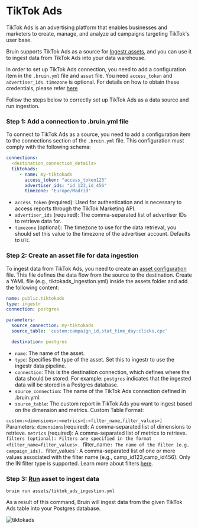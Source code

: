 # TikTok Ads
TikTok Ads is an advertising platform that enables businesses and marketers to create, manage, and analyze ad campaigns targeting TikTok's user base.

Bruin supports TikTok Ads as a source for [Ingestr assets](/assets/ingestr), and you can use it to ingest data from TikTok Ads into your data warehouse.

In order to set up TikTok Ads connection, you need to add a configuration item in the `.bruin.yml` file and `asset` file. You need `access_token` and `advertiser_ids`. `timezone` is optional. For details on how to obtain these credentials, please refer [here](https://business-api.tiktok.com/portal/docs?id=1738373141733378)

Follow the steps below to correctly set up TikTok Ads as a data source and run ingestion.

### Step 1: Add a connection to .bruin.yml file
To connect to TikTok Ads as a source, you need to add a configuration item to the connections section of the `.bruin.yml` file. This configuration must comply with the following schema:

```yaml
connections:
  <destination_connection_details>
  tiktokads:
     - name: my-tiktokads
       access_token: "access_token123"
       advertiser_ids: "id_123,id_456"
       timezone: "Europe/Madrid"
```
- `access_token` (required): Used for authentication and is necessary to access reports through the TikTok Marketing API.
- `advertiser_ids` (required): The comma-separated list of advertiser IDs to retrieve data for.
- `timezone` (optional): The timezone to use for the data retrieval, you should set this value to the timezone of the advertiser account. Defaults to `UTC`.

### Step 2: Create an asset file for data ingestion
To ingest data from TikTok Ads, you need to create an [asset configuration](/assets/ingestr#asset-structure) file. This file defines the data flow from the source to the destination. Create a YAML file (e.g., tiktokads_ingestion.yml) inside the assets folder and add the following content:

```yaml
name: public.tiktokads
type: ingestr
connection: postgres

parameters:
  source_connection: my-tiktokads
  source_table: 'custom:campaign_id,stat_time_day:clicks,cpc'

  destination: postgres
```

- `name`: The name of the asset.
- `type`: Specifies the type of the asset. Set this to ingestr to use the ingestr data pipeline.
- `connection`: This is the destination connection, which defines where the data should be stored. For example: `postgres` indicates that the ingested data will be stored in a Postgres database.
- `source_connection`: The name of the  TikTok Ads connection defined in .bruin.yml.
- `source_table`: The custom report in TikTok Ads you want to ingest based on the dimension and metrics.
Custom Table Format:

`custom:<dimensions>:<metrics>[:<filter_name,filter_values>]`
Parameters:
`dimensions`(required): A comma-separated list of dimensions to retrieve.
`metrics` (required): A comma-separated list of metrics to retrieve.
`filters (optional): Filters are specified in the format <filter_name=filter_values>.
`filter_name`: The name of the filter (e.g. campaign_ids).
`filter_values`: A comma-separated list of one or more values associated with the filter name (e.g., camp_id123,camp_id456). Only the IN filter type is supported. Learn more about filters [here](https://business-api.tiktok.com/portal/docs?id=1751443975608321).

### Step 3: [Run](/commands/run) asset to ingest data
```     
bruin run assets/tiktok_ads_ingestion.yml
```
As a result of this command, Bruin will ingest data from the given TikTok Ads table into your Postgres database.


<img alt="tiktokads" src="./media/tiktok_ads.png">



